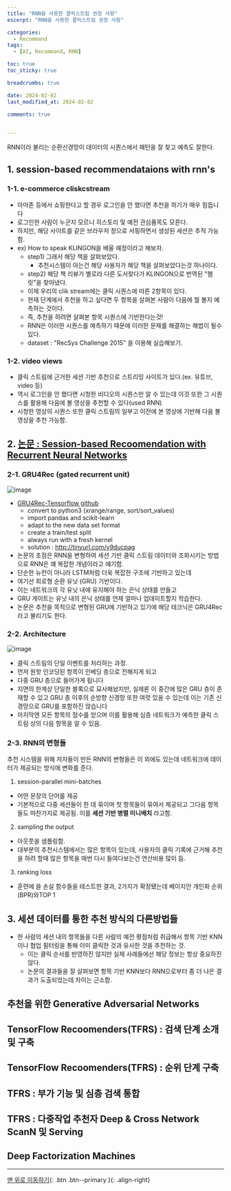 ```yaml
---
title: "RNN을 사용한 클릭스트림 권장 사항"
escerpt: "RNN을 사용한 클릭스트림 권장 사항"

categories:
  - Recommand
tags:
  - [AI, Recommand, RNN]

toc: true
toc_sticky: true

breadcrumbs: true

date: 2024-02-02
last_modified_at: 2024-02-02

comments: true
  

---
```


RNN이라 불리는 순환신경망이 데이터의 시퀀스에서 패턴을 잘 찾고 예측도 잘한다.

## 1. session-based recommendataions with rnn's

### 1-1. e-commerce cliskcstream

- 아마존 등에서 쇼핑한다고 할 경우 로그인을 안 했다면 추천을 하기가 매우 힘듭니다
- 로그인한 사람이 누군지 모르니 히스토리 및 예전 관심품목도 모른다.
- 하지만, 해당 사이트를 같은 브라우저 창으로 서핑하면서 생성된 세션은 추적 가능함.
- ex) How to speak KLINGON을 배울 예정이라고 해보자.
  - step1) 그래서 해당 책을 살펴보았다.
    - 추천시스템이 아는건 해당 사용자가 해당 책을 살펴보았다는것 하나이다.
  - step2) 해당 책 리뷰가 별로라 다른 도서찾다가 KLINGON으로 번역된 "햄릿"을 찾아냈다.
  - 이제 우리의 clik stream에는 클릭 시퀀스에 따른 2항목이 있다.
  - 현재 단계에서 추천을 하고 싶다면 두 항목을 살펴본 사람이 다음에 뭘 볼지 예측하는 것이다.
  - 즉, 추천을 하려면 살펴본 항목 시퀀스에 기반한다는것!
  - RNN은 이러한 시퀀스를 예측하기 때문에 이러한 문제를 해결하는 해법이 될수 있다.
  - dataset : "RecSys Challenge 2015" 을 이용해 실습해보기.

### 1-2. video views
- 클릭 스트림에 근거한 세션 기반 추천으로 스트리밍 사이트가 있다.(ex. 유튜브, video 등)
- 역시 로그인을 안 했다면 시청한 비디오의 시퀀스만 알 수 있는데 이것 또한 그 시퀀스를 활용해 다음에 볼 영상을 추천할 수 있다(used RNN)
- 시청한 영상의 시퀀스 또한 클릭 스트림의 일부고 이전에 본 영상에 기반해 다음 볼 영상을 추천 가능함.

## 2. [논문 : Session-based Recoomendation with Recurrent Neural Networks](https://arxiv.org/abs/1511.06939)

### 2-1. GRU4Rec (gated recurrent unit)

![image](https://github.com/OC-JSPark/oc-jspark.github.io/assets/46878973/077c2368-b5f8-4a99-a3f5-737a20b3b7ac)

  - [GRU4Rec-Tensorflow github](https://bit.ly/2zsr6Lh)
    - convert to python3 (xrange/range, sort/sort_values)
    - import pandas and scikit-learn
    - adapt to the new data set format
    - create a train/test split
    - always run with a fresh kernel
    - solution : http://tinyurl.com/y9ducpag
  - 논문의 초점은 RNN을 변형하여 세션 기반 클릭 스트림 데이터와 조화시키는 방법으로 RNN은 꽤 복잡한 개념이라고 얘기함.
  - 단순한 뉴런이 아니라 LSTM처럼 더욱 복잡한 구조에 기반하고 있는데
  - 여기선 회로형 순환 유닛 (GRU) 기반이다.
  - 이는 네트워크의 각 유닛 내에 유지해야 하는 은닉 상태를 만들고
  - GRU 게이트는 유닛 내의 은닉 상태를 언제 얼마나 업데이트할지 학습한다.
  - 논문은 추천을 목적으로 변형된 GRU에 기반하고 있기에 해당 테크닉은 GRU4Rec라고 불리기도 한다.

### 2-2. Architecture

![image](https://github.com/OC-JSPark/oc-jspark.github.io/assets/46878973/225add31-fdac-4294-8d94-d2a6f18d3619)

  - 클릭 스트림의 단일 이벤트를 처리하는 과정.
  - 먼저 원핫 인코딩된 항목이 인베딩 층으로 전해지게 되고
  - 다중 GRU 층으로 들어가게 됩니다
  - 지면의 한계상 단일한 블록으로 묘사해놨지만, 실제론 이 중간에 많은 GRU 층이 존재할 수 있고 GRU 층 이후의 순방향 신경망 또한 여럿 있을 수 있는데 이는 기존 신경망으로 GRU를 포함하진 않습니다
  - 마지막엔 모든 항목의 점수를 얻으며 이를 활용해 심층 네트워크가 예측한 클릭 스트림 상의 다음 항목을 알 수 있음.

### 2-3. RNN의 변형들
추천 시스템을 위해 저자들이 만든 RNN의 변형들은 이 외에도 있는데 네트워크에 데이터가 제공되는 방식에 변화를 준다.
1. session-parallel mini-batches
  - 어떤 문장의 단어를 제공
  - 기본적으로 다중 세션들이 한 데 묶이며 첫 항목들이 묶여서 제공되고 그다음 항목들도 마찬가지로 제공됨. 이를 **세션 기반 병렬 미니배치** 라고함.
2. sampling the output
  - 아웃풋을 샘플링함.
  - 대부분의 추천시스템에서는 많은 항목이 있는데, 사용자의 클릭 기록에 근거해 추천을 하려 할때 많은 항목을 매번 다시 들여다보는건 연산비용 많이 듬.
3. ranking loss
  - 훈련에 쓸 손실 함수들을 테스트한 결과, 2가지가 확정됐는데 베이지안 개인화 순위(BPR)와TOP 1
  
## 3. 세션 데이터를 통한 추천 방식의 다른방법들

- 한 사람의 세션 내의 항목들을 다른 사람의 예전 평점처럼 취급해서 항목 기반 KNN이나 협업 필터링을 통해 이미 클릭한 것과 유사한 것을 추천하는 것.
  - 이는 클릭 순서를 반영하진 않지만 실제 사례들에선 해당 정보는 항상 중요하진 않다.
  - 논문의 결과들을 잘 살펴보면 항목 기반 KNN보다 RNN으로부터 좀 더 나은 결과가 도출되었는데 차이는 근소함.



## 추천을 위한 Generative Adversarial Networks

## TensorFlow Recoomenders(TFRS) : 검색 단계 소개 및 구축

## TensorFlow Recoomenders(TFRS) : 순위 단계 구축

## TFRS : 부가 기능 및 심층 검색 통합

## TFRS : 다중작업 추천자 Deep & Cross Network ScanN 및 Serving

## Deep Factorization Machines


---


[맨 위로 이동하기](#){: .btn .btn--primary }{: .align-right}